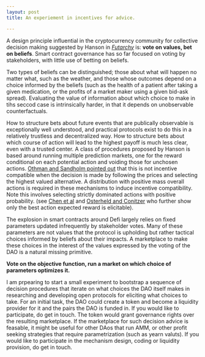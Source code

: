 ```yaml
---
layout: post
title: An experiement in incentives for advice.

---
```




A design principle influential in the cryptocurrency community for collective decision making suggested by Hanson in *[Futarchy](http://mason.gmu.edu/~rhanson/futarchy.html)* is: **vote on values, bet on beliefs**. Smart contract governance has so far focused on voting by stakeholders, with little use of betting on beliefs.

Two types of beliefs can be distinguished; those about what will happen no matter what, such as the weather, and those whose outcomes depend on a choice informed by the beliefs (such as the health of a patient after taking a given medication, or the profits of a market maker using a given bid-ask spread). Evaluating the value of information about which choice to make in tihs seccod case is intrinsically harder, in that it depends on unobservable counterfactuals. 

How to structure bets about future events that are publically observable is exceptionally well understood, and practical protocols exist to do this in a relatively trustless and decentralized way. How to structure bets about which course of action will lead to the highest payoff is much less clear, even with a trusted center. A class of procedures proposed by Hanson is based around running multiple prediction markets, one for the reward conditional on each potential action and voiding those for unchosen actions. [Othman and Sandholm pointed out](https://www.cs.cmu.edu/~sandholm/decision%20rules%20and%20decision%20markets.AAMAS10.pdf) that this is not incentive compatible when the decision is made by following the prices and selecting the highest valued alternative. A distribution with positive mass overall actions is required in these mechanisms to induce incentive compatibility. Note this involves selecting strictly dominated actions with positive probability. (see [Chen et al](https://www.microsoft.com/en-us/research/wp-content/uploads/2016/04/TEAC-final1.pdf) and [Osterheld and Conitzer]( https://users.cs.duke.edu/~conitzer/decisionWINE20.pdf) who further show only the best action expected reward is elicitable). 

The explosion in smart contracts around Defi largely relies on fixed parameters updated infrequently by stakeholder votes. Many of these parameters are not values that the protocol is upholding but rather tactical choices informed by beliefs about their impacts. A marketplace to make these choices in the interest of the values expressed by the voting of the DAO is a natural missing primitive.

**Vote on the objective function, run a market on which choice of parameters optimizes it.**

I am prpearing to start a small experiment to bootstrap a sequence of decision procedures that iterate on what choices the DAO itself makes in researching and developing open protocols for eliciting what choices to take. For an initial task, the DAO could create a token and become a liquidity provider for it and the pairs the DAO is funded in. If you would like to participate, do get in touch. The token would grant governance rights over the resulting marketplace. If the marketplace for such decision advice is feasable, it might be useful for other DAos that run AMM, or other profit seeking strategies that require parametrization (such as yearn valuts). If you would like to participate in the mechanism design, coding or liquidity provision, do get in touch.
